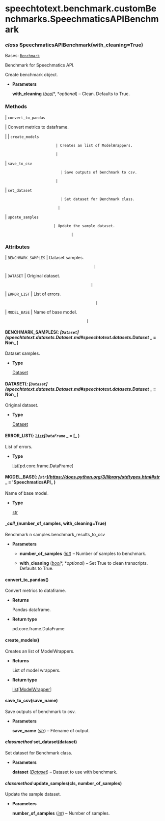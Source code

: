 # speechtotext.benchmark.customBenchmarks.SpeechmaticsAPIBenchmark


### _class_ SpeechmaticsAPIBenchmark(with_cleaning=True)
Bases: [`Benchmark`](speechtotext.benchmark.benchmarks.Benchmark.md#speechtotext.benchmark.benchmarks.Benchmark)

Benchmark for Speechmatics API.

Create benchmark object.


* **Parameters**

    **with_cleaning** ([*bool*](https://docs.python.org/3/library/functions.html#bool)*, **optional*) – Clean. Defaults to True.


### Methods

| `convert_to_pandas`

 | Convert metrics to dataframe.

 |
| `create_models`

                           | Creates an list of ModelWrappers.

                           |
| `save_to_csv`

                             | Save outputs of benchmark to csv.

                           |
| `set_dataset`

                             | Set dataset for Benchmark class.

                            |
| `update_samples`

                          | Update the sample dataset.

                                  |
### Attributes

| `BENCHMARK_SAMPLES`
                       | Dataset samples.

                                            |
| `DATASET`
                                 | Original dataset.

                                           |
| `ERROR_LIST`
                              | List of errors.

                                             |
| `MODEL_BASE`
                              | Name of base model.

                                         |

#### BENCHMARK_SAMPLES(_: [`Dataset`](speechtotext.datasets.Dataset.md#speechtotext.datasets.Dataset_ _ = Non_ )
Dataset samples.


* **Type**

    [Dataset](speechtotext.datasets.Dataset.md#speechtotext.datasets.Dataset)



#### DATASET(_: [`Dataset`](speechtotext.datasets.Dataset.md#speechtotext.datasets.Dataset_ _ = Non_ )
Original dataset.


* **Type**

    [Dataset](speechtotext.datasets.Dataset.md#speechtotext.datasets.Dataset)



#### ERROR_LIST(_: [`list`](https://docs.python.org/3/library/stdtypes.html#list)[`DataFrame`_ _ = [_ )
List of errors.


* **Type**

    [list](https://docs.python.org/3/library/stdtypes.html#list)[pd.core.frame.DataFrame]



#### MODEL_BASE(_: [`str`](https://docs.python.org/3/library/stdtypes.html#str_ _ = 'SpeechmaticsAPI_ )
Name of base model.


* **Type**

    [str](https://docs.python.org/3/library/stdtypes.html#str)



#### \__call__(number_of_samples, with_cleaning=True)
Benchmark n samples.benchmark_results_to_csv


* **Parameters**

    
    * **number_of_samples** ([*int*](https://docs.python.org/3/library/functions.html#int)) – Number of samples to benchmark.


    * **with_cleaning** ([*bool*](https://docs.python.org/3/library/functions.html#bool)*, **optional*) – Set True to clean transcripts. Defaults to True.



#### convert_to_pandas()
Convert metrics to dataframe.


* **Returns**

    Pandas dataframe.



* **Return type**

    pd.core.frame.DataFrame



#### create_models()
Creates an list of ModelWrappers.


* **Returns**

    List of model wrappers.



* **Return type**

    [list](https://docs.python.org/3/library/stdtypes.html#list)[[ModelWrapper](speechtotext.model.modelWrapper.ModelWrapper.md#speechtotext.model.modelWrapper.ModelWrapper)]



#### save_to_csv(save_name)
Save outputs of benchmark to csv.


* **Parameters**

    **save_name** ([*str*](https://docs.python.org/3/library/stdtypes.html#str)) – Filename of output.



#### _classmethod_ set_dataset(dataset)
Set dataset for Benchmark class.


* **Parameters**

    **dataset** ([*Dataset*](speechtotext.datasets.Dataset.md#speechtotext.datasets.Dataset)) – Dataset to use with benchmark.



#### _classmethod_ update_samples(cls, number_of_samples)
Update the sample dataset.


* **Parameters**

    **number_of_samples** ([*int*](https://docs.python.org/3/library/functions.html#int)) – Number of samples.
